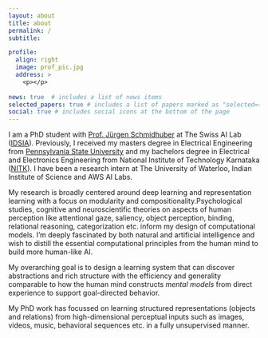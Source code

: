```yaml
---
layout: about
title: about
permalink: /
subtitle:

profile:
  align: right
  image: prof_pic.jpg
  address: >
    <p></p>
    
news: true  # includes a list of news items
selected_papers: true # includes a list of papers marked as "selected={true}"
social: true # includes social icons at the bottom of the page
---
```


I am a PhD student with [Prof. Jürgen Schmidhuber](https://people.idsia.ch/~juergen/) at The Swiss AI Lab ([IDSIA](https://www.idsia.ch/)). Previously, I received my masters degree in Electrical Engineering from [Pennsylvania State University](https://www.psu.edu/) and my bachelors degree in Electrical and Electronics Engineering from National Institute of Technology Karnataka ([NITK](https://www.nitk.ac.in/)). I have been a research intern at The University of Waterloo, Indian Institute of Science and AWS AI Labs.

My research is broadly centered around deep learning and representation learning with a focus on modularity and compositionality.Psychological studies, cognitive and neuroscientific theories on aspects of human perception like attentional gaze, saliency, object perception, binding, relational reasoning, categorization etc. inform my design of computational models. I’m deeply fascinated by both natural and artificial intelligence and wish to distill the essential computational principles from the human mind to build more human-like AI.  

My overarching goal is to design a learning system that can discover abstractions and rich structure with the efficiency and generality comparable to how the human mind constructs *mental models* from direct experience to support goal-directed behavior. 

My PhD work has focussed on learning structured representations (objects and relations) from high-dimensional perceptual inputs such as images, videos, music, behavioral sequences etc. in a fully unsupervised manner. 
